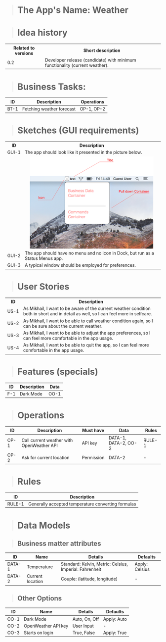<!--

REQUIREMENTS.md
PerseusWeather

Created by Mikhail Zhigulin in 7531.

Copyright © 7531 - 7532 Mikhail Zhigulin of Novosibirsk
Copyright © 7531 - 7532 PerseusRealDeal

The year starts from the creation of the world according to a Slavic calendar.
September, the 1st of Slavic year.

See LICENSE for details. All rights reserved.

-->
> # The App's Name: Weather

> # Idea history

<table>
    <tr>
        <th>Related to versions</th>
        <th>Short description</th>
    </tr>
    <tr>
        <td>0.2</td>
        <td>Developer release (candidate) with minimum functionality (current weather).</td>
    </tr>
</table>

> # Business Tasks:

| ID   | Description                 | Operations |
| ---- | --------------------------- | ---------- |
| BT-1 | Fetching weather forecast   | OP-1, OP-2 |

> # Sketches (GUI requirements)

<table>
    <tr>
        <th>ID</th>
        <th>Description</th>
    </tr>
    <tr>
        <td nowrap>GUI-1</td>
        <td>The app should look like it presented in the picture below.</td>
    </tr>
    <tr>
        <td></td>
        <td><img src="Sketches/StatusMenusItemSketch.png" width="400" style="max-width: 100%; display: block; margin-left: auto; margin-right: auto;"/></td>
    </tr>
    <tr>
        <td nowrap>GUI-2</td>
        <td>The app should have no menu and no icon in Dock, but run as a Status Menus app.</td>
    </tr>
    <tr>
        <td nowrap>GUI-3</td>
        <td>A typical window should be employed for preferences.</td>
    </tr>
</table>

> # User Stories

<table>
    <tr>
        <th>ID</th>
        <th>Description</th>
    </tr>
    <tr>
        <td nowrap>US-1</td>
        <td>As Mikhail, I want to be aware of the current weather condition both in short and in detail as well, so I can feel more in selfcare.</td>
    </tr>
    <tr>
        <td nowrap>US-2</td>
        <td>As Mikhail, I want to be able to call weather condition again, so I can be sure about the current weather.</td>
    </tr>
    <tr>
        <td nowrap>US-3</td>
        <td>As Mikhail, I want to be able to adjust the app preferences, so I can feel more comfortable in the app usage.</td>
    </tr>
    <tr>
        <td nowrap>US-4</td>
        <td>As Mikhail, I want to be able to quit the app, so I can feel more comfortable in the app usage.</td>
    </tr>
</table>

> # Features (specials)

| ID  | Description | Data |
| --- | ----------- | ---- |
| F-1 | Dark Mode   | OO-1 |

> # Operations

| ID   | Description                               | Must have  | Data                 | Rules  |
| ---- | ----------------------------------------- | ---------- | -------------------- | ------ |
| OP-1 | Call current weather with OpenWeather API | API key    | DATA-1, DATA-2, OO-2 | RULE-1 |
| OP-2 | Ask for current location                  | Permission | DATA-2               | - |

> # Rules

| ID     | Description                                        |
| ------ | -------------------------------------------------- |
| RULE-1 | Generally accepted temperature converting formulas |

> # Data Models

> ## Business matter attributes

| ID     | Name             | Details                                                 | Defaults        |
| ------ | ---------------- | ------------------------------------------------------- | --------------- |
| DATA-1 | Temperature      | Standard: Kelvin, Metric: Celsius, Imperial: Fahrenheit | Apply: Celsius  |
| DATA-2 | Current location | Couple: (latitude, longitude)                           | - |

> ## Other Options

| ID   | Name                | Details          | Defaults    |
| ---- | ------------------- | ---------------- | ----------- |
| OO-1 | Dark Mode           | Auto, On, Off    | Apply: Auto |
| OO-2 | OpenWeather API key | User Input       | -           |
| OO-3 | Starts on login     | True, False      | Apply: True |
